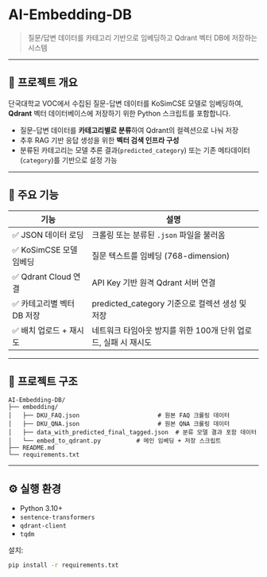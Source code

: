 # AI-Embedding-DB


> 질문/답변 데이터를 카테고리 기반으로 임베딩하고 Qdrant 벡터 DB에 저장하는 시스템

---

## 📌 프로젝트 개요

단국대학교 VOC에서 수집된 질문-답변 데이터를 KoSimCSE 모델로 임베딩하여, **Qdrant** 벡터 데이터베이스에 저장하기 위한 Python 스크립트를 포함합니다.

- 질문-답변 데이터를 **카테고리별로 분류**하여 Qdrant의 컬렉션으로 나눠 저장
- 추후 RAG 기반 응답 생성을 위한 **벡터 검색 인프라 구성**
- 분류된 카테고리는 모델 추론 결과(`predicted_category`) 또는 기존 메타데이터(`category`)를 기반으로 설정 가능

---

## 🧩 주요 기능

| 기능 | 설명 |
|------|------|
| ✅ JSON 데이터 로딩 | 크롤링 또는 분류된 `.json` 파일을 불러옴 |
| ✅ KoSimCSE 모델 임베딩 | 질문 텍스트를 임베딩 (768-dimension) |
| ✅ Qdrant Cloud 연결 | API Key 기반 원격 Qdrant 서버 연결 |
| ✅ 카테고리별 벡터 DB 저장 | predicted_category 기준으로 컬렉션 생성 및 저장 |
| ✅ 배치 업로드 + 재시도 | 네트워크 타임아웃 방지를 위한 100개 단위 업로드, 실패 시 재시도 |

---

## 🧱 프로젝트 구조

```
AI-Embedding-DB/
├── embedding/
│   ├── DKU_FAQ.json                      # 원본 FAQ 크롤링 데이터
│   ├── DKU_QNA.json                      # 원본 QNA 크롤링 데이터
│   ├── data_with_predicted_final_tagged.json  # 분류 모델 결과 포함 데이터
│   └── embed_to_qdrant.py          # 메인 임베딩 + 저장 스크립트
├── README.md
└── requirements.txt
```


---

## ⚙️ 실행 환경

- Python 3.10+
- `sentence-transformers`
- `qdrant-client`
- `tqdm`

설치:
```bash
pip install -r requirements.txt

